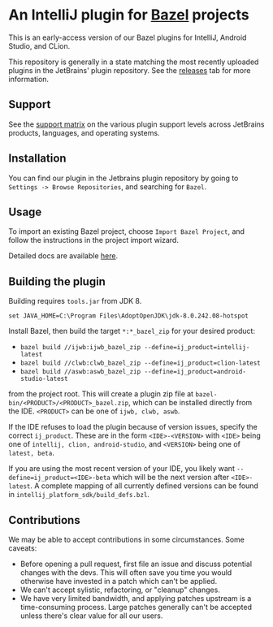 # An IntelliJ plugin for [Bazel](http://bazel.build) projects

This is an early-access version of our Bazel plugins for IntelliJ,
Android Studio, and CLion.

This repository is generally in a state matching the most recently uploaded 
plugins in the JetBrains' plugin repository. See the 
[releases](https://github.com/bazelbuild/intellij/releases) tab for more
information.

## Support

See the [support matrix](https://ij.bazel.build/docs/bazel-support.html)
on the various plugin support levels across JetBrains products, languages,
and operating systems.

## Installation

You can find our plugin in the Jetbrains plugin repository by going to
`Settings -> Browse Repositories`, and searching for `Bazel`.

## Usage

To import an existing Bazel project, choose `Import Bazel Project`,
and follow the instructions in the project import wizard.

Detailed docs are available [here](http://ij.bazel.build).

## Building the plugin

Building requires `tools.jar` from JDK 8.

`set JAVA_HOME=C:\Program Files\AdoptOpenJDK\jdk-8.0.242.08-hotspot`

Install Bazel, then build the target `*:*_bazel_zip` for your desired product:

* `bazel build //ijwb:ijwb_bazel_zip --define=ij_product=intellij-latest`
* `bazel build //clwb:clwb_bazel_zip --define=ij_product=clion-latest`
* `bazel build //aswb:aswb_bazel_zip --define=ij_product=android-studio-latest`

from the project root. This will create a plugin zip file at
`bazel-bin/<PRODUCT>/<PRODUCT>_bazel.zip`, which can be installed directly
from the IDE. `<PRODUCT>` can be one of `ijwb, clwb, aswb`.

If the IDE refuses to load the plugin because of version issues, specify the
correct `ij_product`. These are in the form `<IDE>-<VERSION>` with `<IDE>`
being one of `intellij, clion, android-studio`, and `<VERSION>` being one
of `latest, beta`.

If you are  using the most recent version of your IDE, you likely want
`--define=ij_product=<IDE>-beta` which will be the next version after
`<IDE>-latest`.  A complete mapping of all currently defined versions can
be found in  `intellij_platform_sdk/build_defs.bzl`.

## Contributions

We may be able to accept contributions in some circumstances. Some caveats:

  * Before opening a pull request, first file an issue and discuss potential
    changes with the devs. This will often save you time you would otherwise
    have invested in a patch which can't be applied.
  * We can't accept sylistic, refactoring, or "cleanup" changes.
  * We have very limited bandwidth, and applying patches upstream is a
    time-consuming process. Large patches generally can't be accepted unless
    there's clear value for all our users.
